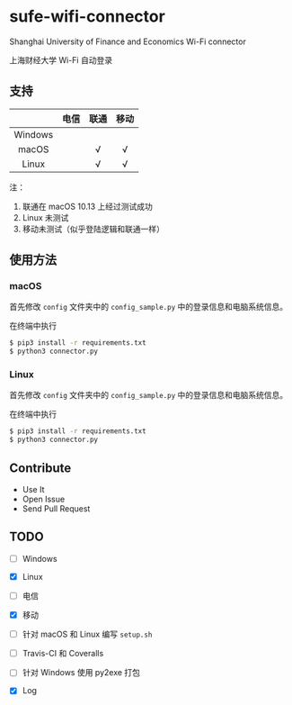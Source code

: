 # sufe-wifi-connector
Shanghai University of Finance and Economics Wi-Fi connector

上海财经大学 Wi-Fi 自动登录

## 支持

|  | 电信 | 联通 | 移动 |
| :-: | :-: | :-: | :-: |
| Windows |  |  |  |
| macOS |  | √ | √ |
| Linux |  | √ | √ |


注：

1. 联通在 macOS 10.13 上经过测试成功
1. Linux 未测试
1. 移动未测试（似乎登陆逻辑和联通一样）

## 使用方法

### macOS

首先修改 `config` 文件夹中的 `config_sample.py` 中的登录信息和电脑系统信息。

在终端中执行

```bash
$ pip3 install -r requirements.txt
$ python3 connector.py
```

### Linux

首先修改 `config` 文件夹中的 `config_sample.py` 中的登录信息和电脑系统信息。

在终端中执行

```bash
$ pip3 install -r requirements.txt
$ python3 connector.py
```

## Contribute

* Use It
* Open Issue
* Send Pull Request

## TODO

* [ ] Windows
* [x] Linux
* [ ] 电信
* [x] 移动
* [ ] 针对 macOS 和 Linux 编写 `setup.sh`
* [ ] Travis-CI 和 Coveralls
* [ ] 针对 Windows 使用 py2exe 打包
* [x] Log


